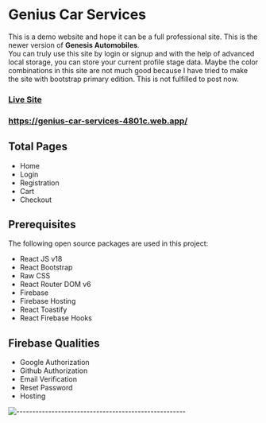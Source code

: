 # Genius Car Services
This is a demo website and hope it can be a full professional site. 
This is the newer version of **Genesis Automobiles**.  
You can truly use this site by login or signup and with the help of advanced local storage, you can store your current profile stage data. Maybe the color combinations in this site are not much good because I have tried to make the site with bootstrap primary edition.
This is not fulfilled to post now.

### [Live Site](https://genius-car-services-4801c.web.app/)
### https://genius-car-services-4801c.web.app/

## Total Pages
* Home 
* Login
* Registration
* Cart
* Checkout

## Prerequisites

The following open source packages are used in this project:
* React JS v18
* React Bootstrap
* Raw CSS
* React Router DOM v6
* Firebase
* Firebase Hosting
* React Toastify
* React Firebase Hooks

## Firebase Qualities
* Google Authorization
* Github Authorization
* Email Verification
* Reset Password
* Hosting

![-----------------------------------------------------](https://raw.githubusercontent.com/andreasbm/readme/master/assets/lines/rainbow.png)
